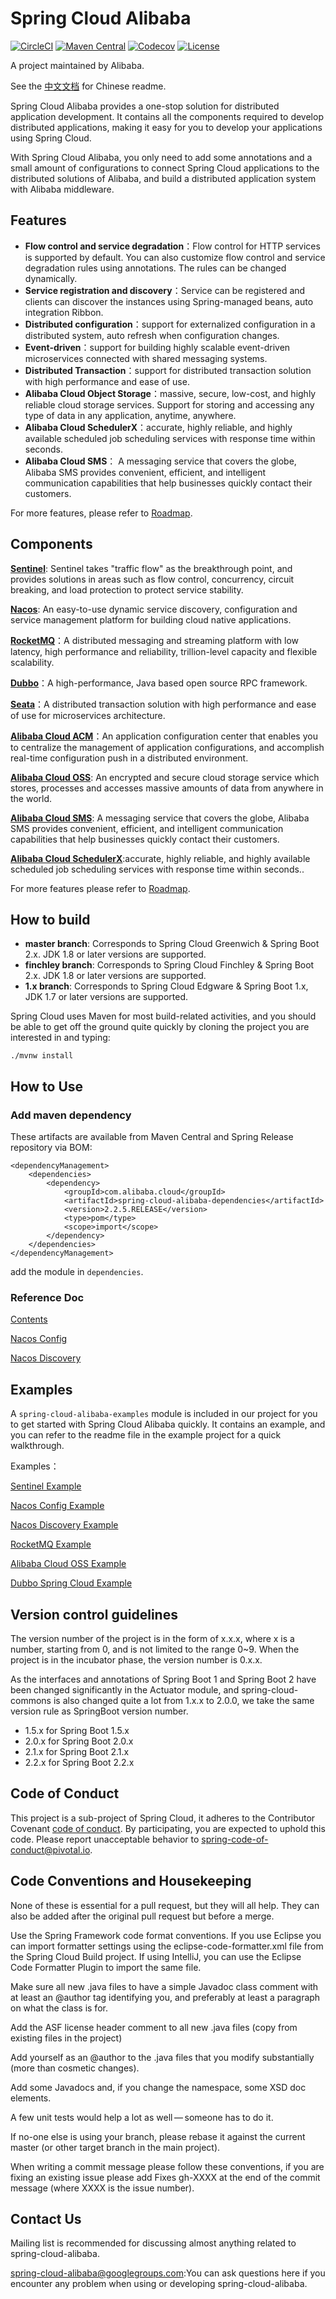# Spring Cloud Alibaba

[![CircleCI](https://circleci.com/gh/alibaba/spring-cloud-alibaba/tree/master.svg?style=svg)](https://circleci.com/gh/alibaba/spring-cloud-alibaba/tree/master)
[![Maven Central](https://img.shields.io/maven-central/v/com.alibaba.cloud/spring-cloud-alibaba-dependencies.svg?label=Maven%20Central)](https://search.maven.org/search?q=g:com.alibaba.cloud%20AND%20a:spring-cloud-alibaba-dependencies)
[![Codecov](https://codecov.io/gh/alibaba/spring-cloud-alibaba/branch/master/graph/badge.svg)](https://codecov.io/gh/alibaba/spring-cloud-alibaba)
[![License](https://img.shields.io/badge/license-Apache%202-4EB1BA.svg)](https://www.apache.org/licenses/LICENSE-2.0.html)

A project maintained by Alibaba.

See the [中文文档](https://github.com/alibaba/spring-cloud-alibaba/blob/master/README-zh.md) for Chinese readme.

Spring Cloud Alibaba provides a one-stop solution for distributed application development. It contains all the components required to develop distributed applications, making it easy for you to develop your applications using Spring Cloud.

With Spring Cloud Alibaba, you only need to add some annotations and a small amount of configurations to connect Spring Cloud applications to the distributed solutions of Alibaba, and build a distributed application system with Alibaba middleware.


## Features

* **Flow control and service degradation**：Flow control for HTTP services is supported by default. You can also customize flow control and service degradation rules using annotations. The rules can be changed dynamically.
* **Service registration and discovery**：Service can be registered and clients can discover the instances using Spring-managed beans, auto integration Ribbon.
* **Distributed configuration**：support for externalized configuration in a distributed system, auto refresh when configuration changes.
* **Event-driven**：support for building highly scalable event-driven microservices connected with shared messaging systems.
* **Distributed Transaction**：support for distributed transaction solution with high performance and ease of use.
* **Alibaba Cloud Object Storage**：massive, secure, low-cost, and highly reliable cloud storage services. Support for storing and accessing any type of data in any application, anytime, anywhere.
* **Alibaba Cloud SchedulerX**：accurate, highly reliable, and highly available scheduled job scheduling services with response time within seconds.
* **Alibaba Cloud SMS**： A messaging service that covers the globe, Alibaba SMS provides convenient, efficient, and intelligent communication capabilities that help businesses quickly contact their customers.

For more features, please refer to [Roadmap](https://github.com/alibaba/spring-cloud-alibaba/blob/master/Roadmap.md).


## Components

**[Sentinel](https://github.com/alibaba/Sentinel)**: Sentinel takes "traffic flow" as the breakthrough point, and provides solutions in areas such as flow control, concurrency, circuit breaking, and load protection to protect service stability.

**[Nacos](https://github.com/alibaba/Nacos)**: An easy-to-use dynamic service discovery, configuration and service management platform for building cloud native applications.

**[RocketMQ](https://rocketmq.apache.org/)**：A distributed messaging and streaming platform with low latency, high performance and reliability, trillion-level capacity and flexible scalability.

**[Dubbo](https://github.com/apache/dubbo)**：A high-performance, Java based open source RPC framework.

**[Seata](https://github.com/seata/seata)**：A distributed transaction solution with high performance and ease of use for microservices architecture.

**[Alibaba Cloud ACM](https://www.aliyun.com/product/acm)**：An application configuration center that enables you to centralize the management of application configurations, and accomplish real-time configuration push in a distributed environment.

**[Alibaba Cloud OSS](https://www.aliyun.com/product/oss)**: An encrypted and secure cloud storage service which stores, processes and accesses massive amounts of data from anywhere in the world.

**[Alibaba Cloud SMS](https://www.aliyun.com/product/sms)**: A messaging service that covers the globe, Alibaba SMS provides convenient, efficient, and intelligent communication capabilities that help businesses quickly contact their customers.

**[Alibaba Cloud SchedulerX](https://www.aliyun.com/aliware/schedulerx?spm=5176.10695662.784137.1.4b07363dej23L3)**:accurate, highly reliable, and highly available scheduled job scheduling services with response time within seconds..

For more features please refer to [Roadmap](https://github.com/alibaba/spring-cloud-alibaba/blob/master/Roadmap.md).

## How to build

* **master branch**: Corresponds to Spring Cloud Greenwich & Spring Boot 2.x. JDK 1.8 or later versions are supported.
* **finchley branch**: Corresponds to Spring Cloud Finchley & Spring Boot 2.x. JDK 1.8 or later versions are supported.
* **1.x branch**: Corresponds to Spring Cloud Edgware & Spring Boot 1.x, JDK 1.7 or later versions are supported.

Spring Cloud uses Maven for most build-related activities, and you should be able to get off the ground quite quickly by cloning the project you are interested in and typing:

	./mvnw install


## How to Use

### Add maven dependency 

These artifacts are available from Maven Central and Spring Release repository via BOM:

	<dependencyManagement>
        <dependencies>
            <dependency>
                <groupId>com.alibaba.cloud</groupId>
                <artifactId>spring-cloud-alibaba-dependencies</artifactId>
                <version>2.2.5.RELEASE</version>
                <type>pom</type>
                <scope>import</scope>
            </dependency>
        </dependencies>
    </dependencyManagement>

add the module in  `dependencies`.


### Reference Doc

[Contents](https://github.com/alibaba/spring-cloud-alibaba/blob/master/spring-cloud-alibaba-docs/src/main/asciidoc-zh/spring-cloud-alibaba.adoc)

[Nacos Config](https://github.com/alibaba/spring-cloud-alibaba/blob/master/spring-cloud-alibaba-docs/src/main/asciidoc-zh/nacos-config.adoc)

[Nacos Discovery](https://github.com/alibaba/spring-cloud-alibaba/blob/master/spring-cloud-alibaba-docs/src/main/asciidoc-zh/nacos-discovery.adoc)


## Examples

A `spring-cloud-alibaba-examples` module is included in our project for you to get started with Spring Cloud Alibaba quickly. It contains an example, and you can refer to the readme file in the example project for a quick walkthrough.

Examples：

[Sentinel Example](https://github.com/alibaba/spring-cloud-alibaba/tree/master/spring-cloud-alibaba-examples/sentinel-example/sentinel-core-example/readme.md)

[Nacos Config Example](https://github.com/alibaba/spring-cloud-alibaba/blob/master/spring-cloud-alibaba-examples/nacos-example/nacos-config-example/readme.md)

[Nacos Discovery Example](https://github.com/alibaba/spring-cloud-alibaba/blob/master/spring-cloud-alibaba-examples/nacos-example/nacos-discovery-example/readme.md)

[RocketMQ Example](https://github.com/alibaba/spring-cloud-alibaba/blob/master/spring-cloud-alibaba-examples/rocketmq-example/readme.md)

[Alibaba Cloud OSS Example](https://github.com/alibaba/aliyun-spring-boot/tree/master/aliyun-spring-boot-samples/aliyun-oss-spring-boot-sample)

[Dubbo Spring Cloud Example](https://github.com/alibaba/spring-cloud-alibaba/blob/master/spring-cloud-alibaba-examples/spring-cloud-alibaba-dubbo-examples/README_CN.md)

## Version control guidelines
The version number of the project is in the form of x.x.x, where x is a number, starting from 0, and is not limited to the range 0~9. When the project is in the incubator phase, the version number is 0.x.x.

As the interfaces and annotations of Spring Boot 1 and Spring Boot 2 have been changed significantly in the Actuator module, and spring-cloud-commons is also changed quite a lot from 1.x.x to 2.0.0, we take the same version rule as SpringBoot version number.

* 1.5.x for Spring Boot 1.5.x
* 2.0.x for Spring Boot 2.0.x
* 2.1.x for Spring Boot 2.1.x
* 2.2.x for Spring Boot 2.2.x

## Code of Conduct
This project is a sub-project of Spring Cloud, it adheres to the Contributor Covenant [code of conduct](https://github.com/spring-cloud/spring-cloud-build/blob/master/docs/src/main/asciidoc/code-of-conduct.adoc). By participating, you are expected to uphold this code. Please report unacceptable behavior to spring-code-of-conduct@pivotal.io.

## Code Conventions and Housekeeping
None of these is essential for a pull request, but they will all help. They can also be added after the original pull request but before a merge.

Use the Spring Framework code format conventions. If you use Eclipse you can import formatter settings using the eclipse-code-formatter.xml file from the Spring Cloud Build project. If using IntelliJ, you can use the Eclipse Code Formatter Plugin to import the same file.

Make sure all new .java files to have a simple Javadoc class comment with at least an @author tag identifying you, and preferably at least a paragraph on what the class is for.

Add the ASF license header comment to all new .java files (copy from existing files in the project)

Add yourself as an @author to the .java files that you modify substantially (more than cosmetic changes).

Add some Javadocs and, if you change the namespace, some XSD doc elements.

A few unit tests would help a lot as well — someone has to do it.

If no-one else is using your branch, please rebase it against the current master (or other target branch in the main project).

When writing a commit message please follow these conventions, if you are fixing an existing issue please add Fixes gh-XXXX at the end of the commit message (where XXXX is the issue number).

## Contact Us
Mailing list is recommended for discussing almost anything related to spring-cloud-alibaba. 

spring-cloud-alibaba@googlegroups.com:You can ask questions here if you encounter any problem when using or developing spring-cloud-alibaba.
